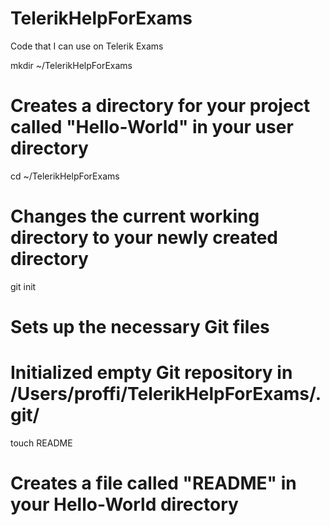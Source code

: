 TelerikHelpForExams
===================

Code that I can use on Telerik Exams

mkdir ~/TelerikHelpForExams
# Creates a directory for your project called "Hello-World" in your user directory

cd ~/TelerikHelpForExams
# Changes the current working directory to your newly created directory

git init
# Sets up the necessary Git files
# Initialized empty Git repository in /Users/proffi/TelerikHelpForExams/.git/

touch README
# Creates a file called "README" in your Hello-World directory
